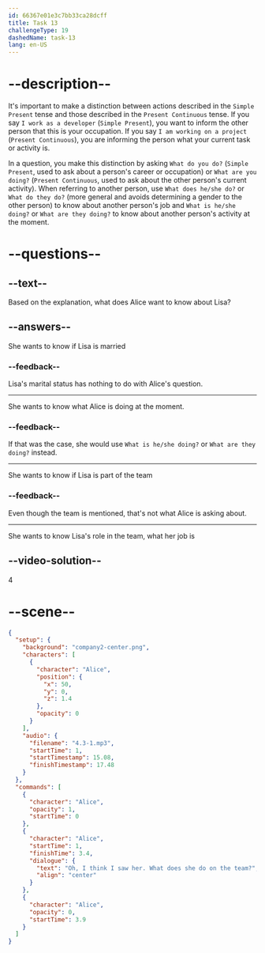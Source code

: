 ```yaml
---
id: 66367e01e3c7bb33ca28dcff
title: Task 13
challengeType: 19
dashedName: task-13
lang: en-US
---
```


<!-- (Audio) Alice: Oh, I think I saw her. What does she do on the team? -->

# --description--

It's important to make a distinction between actions described in the `Simple Present` tense and those described in the `Present Continuous` tense. If you say `I work as a developer` (`Simple Present`), you want to inform the other person that this is your occupation. If you say `I am working on a project` (`Present Continuous`), you are informing the person what your current task or activity is.

In a question, you make this distinction by asking `What do you do?` (`Simple Present`, used to ask about a person's career or occupation) or `What are you doing?` (`Present Continuous`, used to ask about the other person's current activity). When referring to another person, use `What does he/she do?` or `What do they do?` (more general and avoids determining a gender to the other person) to know about another person's job and `What is he/she doing?` or `What are they doing?` to know about another person's activity at the moment.

# --questions--

## --text--

Based on the explanation, what does Alice want to know about Lisa?

## --answers--

She wants to know if Lisa is married

### --feedback--

Lisa's marital status has nothing to do with Alice's question.

---

She wants to know what Alice is doing at the moment.

### --feedback--

If that was the case, she would use `What is he/she doing?` or `What are they doing?` instead.

---

She wants to know if Lisa is part of the team

### --feedback--

Even though the team is mentioned, that's not what Alice is asking about.

---

She wants to know Lisa's role in the team, what her job is

## --video-solution--

4

# --scene--

```json
{
  "setup": {
    "background": "company2-center.png",
    "characters": [
      {
        "character": "Alice",
        "position": {
          "x": 50,
          "y": 0,
          "z": 1.4
        },
        "opacity": 0
      }
    ],
    "audio": {
      "filename": "4.3-1.mp3",
      "startTime": 1,
      "startTimestamp": 15.08,
      "finishTimestamp": 17.48
    }
  },
  "commands": [
    {
      "character": "Alice",
      "opacity": 1,
      "startTime": 0
    },
    {
      "character": "Alice",
      "startTime": 1,
      "finishTime": 3.4,
      "dialogue": {
        "text": "Oh, I think I saw her. What does she do on the team?",
        "align": "center"
      }
    },
    {
      "character": "Alice",
      "opacity": 0,
      "startTime": 3.9
    }
  ]
}
```

